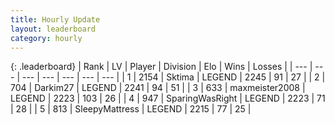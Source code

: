 ```yaml
---
title: Hourly Update
layout: leaderboard
category: hourly
---
```


{: .leaderboard}
| Rank | LV | Player | Division | Elo | Wins | Losses |
| --- | --- | --- | --- | --- | --- | --- |
| <span data-change="0">1</span> | 2154 | <span title="ID: 353063">Sktima</span> | LEGEND | <span data-change="0">2245</span> | <span data-change="0">91</span> | <span data-change="0">27</span> |
| <span data-change="0">2</span> | 704 | <span title="ID: 694036">Darkim27</span> | LEGEND | <span data-change="0">2241</span> | <span data-change="0">94</span> | <span data-change="0">51</span> |
| <span data-change="0">3</span> | 633 | <span title="ID: 410122">maxmeister2008</span> | LEGEND | <span data-change="0">2223</span> | <span data-change="0">103</span> | <span data-change="0">26</span> |
| <span data-change="0">4</span> | 947 | <span title="ID: 402846">SparingWasRight</span> | LEGEND | <span data-change="0">2223</span> | <span data-change="0">71</span> | <span data-change="0">28</span> |
| <span data-change="0">5</span> | 813 | <span title="ID: 153129">SleepyMattress</span> | LEGEND | <span data-change="0">2215</span> | <span data-change="0">77</span> | <span data-change="0">25</span> |